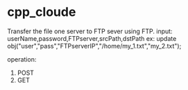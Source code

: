 # cpp_cloude
 Transfer the file one server to FTP sever using FTP.
 input:
      userName,password,FTPserver,srcPath,dstPath 
  ex:
      update obj("user","pass","FTPserverIP","/home/my_1.txt","my_2.txt");

 operation:
 1) POST 
 2) GET
